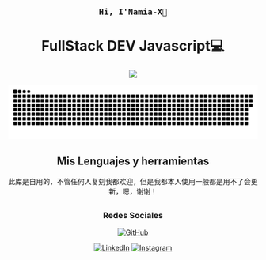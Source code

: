 <h3 align="center"><samp> Hi, I'Namia-X👋 </samp></h4> 
<h1 align="center">FullStack DEV Javascript💻</h1>
<p align="center"><img align="center"  width="182" src="https://komarev.com/ghpvc/?username=DeveloperMDCM&color=green&label=DeveloperMDCM%20profile%20views"/></p> 
<p align="center"><a href=#><img src="contributions.svg"></a></p> 
<div align="center">

  ## Mis Lenguajes y herramientas
此库是自用的，不管任何人复刻我都欢迎，但是我都本人使用一般都是用不了会更新，嗯，谢谢！
##
### Redes Sociales

[![GitHub](https://img.shields.io/badge/-GitHub-181717?style=flat&logo=GitHub&logoColor=white)](https://github.com/Namia-X/OpenWrt-X)

[![LinkedIn](https://img.shields.io/badge/-LinkedIn-0077B5?style=flat&logo=LinkedIn&logoColor=white)](https://www.linkedin.com/in/developer-mdcm/)
[![Instagram](https://img.shields.io/badge/-Instagram-E4405F?style=flat&logo=Instagram&logoColor=white)](https://www.instagram.com/moisesdavid.98/)

</div>

